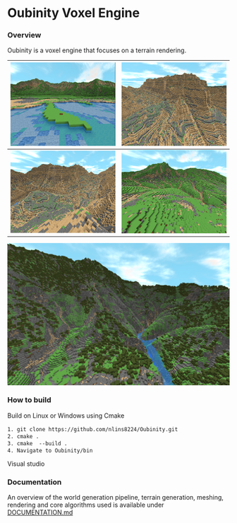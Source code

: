 # Oubinity Voxel Engine

### Overview
Oubinity is a voxel engine that focuses on a terrain rendering.

![](./documentation_resources/scene-1.png)  |  ![](./documentation_resources/canyon-1.png)
:------------------------------------------:|:-------------------------------------------:
![](./documentation_resources/canyon-2.png)  |  ![](./documentation_resources/hills-1.png)

  <div style="display:flex">
    <img src="./documentation_resources/scene-8.png"/>
  </div>

### How to build
Build on Linux or Windows using Cmake
```
1. git clone https://github.com/nlins8224/Oubinity.git
2. cmake .  
3. cmake  --build .
4. Navigate to Oubinity/bin
```
Visual studio

### Documentation
An overview of the world generation pipeline, terrain generation, meshing, rendering and core algorithms used is available under [DOCUMENTATION.md](https://github.com/nlins8224/Oubinity/blob/docs_update/DOCUMENTATION.md)